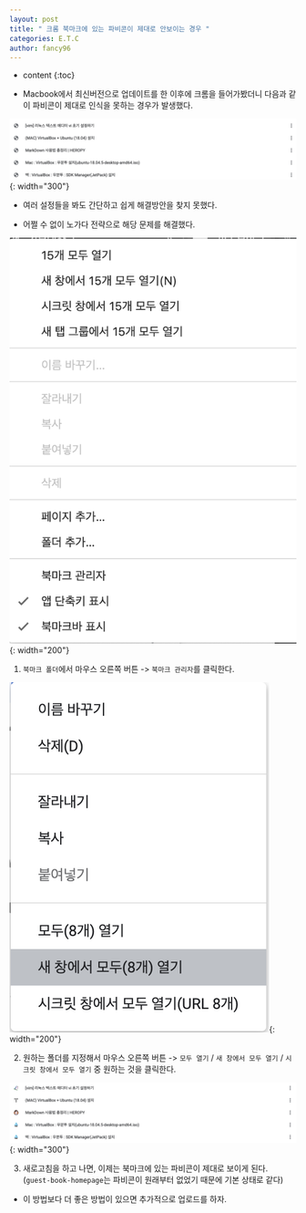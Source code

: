 ```yaml
---
layout: post
title: " 크롬 북마크에 있는 파비콘이 제대로 안보이는 경우 "
categories: E.T.C
author: fancy96
---
```

* content
{:toc}

* Macbook에서 최신버전으로 업데이트를 한 이후에 크롬을 들어가봤더니 다음과 같이 파비콘이 제대로 인식을 못하는 경우가 발생했다.

![](/assets/img/etc/etc_chrome_bookmark_1.png){: width="300"}

* 여러 설정들을 봐도 간단하고 쉽게 해결방안을 찾지 못했다.

* 어쩔 수 없이 노가다 전략으로 해당 문제를 해결했다.

![](/assets/img/etc/etc_chrome_bookmark_2.png){: width="200"}

1. `북마크 폴더`에서 마우스 오른쪽 버튼 -> `북마크 관리자`를 클릭한다.

![](/assets/img/etc/etc_chrome_bookmark_3.png){: width="200"}

2. 원하는 폴더를 지정해서 마우스 오른쪽 버튼 -> `모두 열기` / `새 창에서 모두 열기` / `시크릿 창에서 모두 열기` 중 원하는 것을 클릭한다.

![](/assets/img/etc/etc_chrome_bookmark_4.png){: width="300"}

3. 새로고침을 하고 나면, 이제는 북마크에 있는 파비콘이 제대로 보이게 된다.  (`guest-book-homepage`는 파비콘이 원래부터 없었기 때문에 기본 상태로 같다)

* 이 방법보다 더 좋은 방법이 있으면 추가적으로 업로드를 하자.
